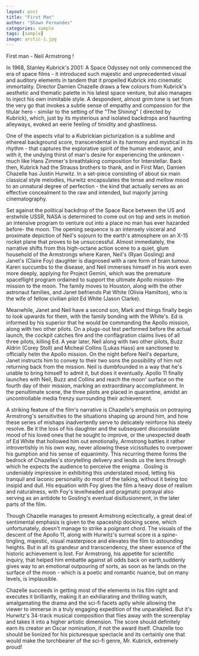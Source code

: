 ```yaml
---
layout: post
title: "First Man"
author: "Shawn Fernandes"
categories: sample
tags: [sample]
image: arctic-1.jpg
---
```




First man - Neil Armstrong ! 

In 1968, Stanley Kubrick's 2001: A Space Odyssey not only commenced the era of space films - it introduced such majestic and unprecedented visual and auditory elements in tandem that it propelled Kubrick into cinematic immortality. Director Damien Chazelle draws a few colours from Kubrick's aesthetic and thematic palette in his latest space venture, but also manages to inject his own inimitable style.  A despondent, almost grim tone is set from the very go that invokes a subtle sense of empathy and compassion for the titular hero - similar to the setting of the  "The Shining" ( directed by Kubrick), which, just by its mysterious and isolated backdrops and haunting alleyways, evoked an eerie feeling of timidity and ghastliness. 

One of the aspects vital to a Kubrickian picturization is a sublime and ethereal background score, transcendental in its harmony and mystical in its rhythm - that captures the explorative spirit of the human endeavor, and with it, the undying thirst of man's desire for experiencing the unknown - much like Hans Zimmer's breathtaking composition for Interstellar. Back then, Kubrick had the Strauss brothers to thank, and in First Man, Damien Chazelle has Justin Hurwitz. In a set-piece consisting of about six main classical style melodies, Hurwitz encapsulates the tense and mellow mood to an unnatural degree of perfection - the kind that actually serves as an effective concealment to the raw and intended, but majorly jarring cinematography. 

Set against the political backdrop of the Space Race between the US and erstwhile USSR, NASA is determined to come out on top and sets in motion an intensive program to venture out into a place no man has ever hazarded before- the moon. The opening sequence is an intensely visceral and proximate depiction of Neil's sojourn to the earth's atmosphere on an X-15 rocket plane that proves to be unsuccessful. Almost immediately, the narrative shifts from this high-octane action scene to a quiet, glum household of the Armstrongs where Karen, Neil's (Ryan Gosling) and Janet's (Claire Foy) daughter is diagnosed with a rare form of brain tumour. Karen succumbs to the disease, and Neil immerses himself in his work even more deeply, applying for Project Gemini, which was the premature spaceflight program ordained to support the ultimate Apollo mission- the mission to the moon. The family moves to Houston, along with the other astronaut families, and Janet befriends Pat White (Olivia Hamilton), who is the wife of fellow civilian pilot Ed White (Jason Clarke). 

Meanwhile, Janet and Neil have a second son, Mark and things finally begin to look upwards for them, with the family bonding with the White's. Ed is informed by his superior that he would be commanding the Apollo mission, along with two other pilots. On a plugs-out test performed before the actual launch, the cockpit catches fire and the conflagration claims lives of all three pilots, killing Ed. A year later, Neil along with two other pilots, Buzz Aldrin (Corey Stoll) and Micheal Collins (Lukas Hass) are sanctioned to officially helm the Apollo mission. On the night before Neil's departure, Janet instructs him to convey to their two sons the possibility of him not returning back from the mission. Neil is dumbfounded in a way that he's unable to bring himself to admit it, but does it eventually. Apollo 11 finally launches with Neil, Buzz and Collins and reach the moon' surface on the fourth day of their mission, marking an extraordinary accomplishment. In the penultimate scene, the three pilots are placed in quarantine, amidst an uncontrollable media frenzy surrounding their achievement.

A striking feature of the film's narrative is Chazelle's emphasis on potraying Armstrong's sensitivities to the situations shaping up around him, and how these series of mishaps inadvertently serve to delicately reinforce his steely resolve. Be it the loss of his daughter and the subsequent disconsolate mood of his loved ones that he sought to improve, or the unexpected death of Ed White that  hollowed him out emotionally, Armstrong battles it rather introvertishly in his own way, never allowing these vicissitudes to overpower his gumption and his sense of equanimity.  This recurring theme forms the bedrock of Chazelles's storytelling delivery and lends us the lens through which he expects the audience to perceive the enigma . Gosling is undeniably impressive in exhibiting this understated mood, letting his tranquil and laconic personality do most of the talking, without it being too insipid and dull. His equation with Foy gives the film a heavy dose of realism and naturalness, with Foy's levelheaded and pragmatic potrayal also serving as an antidote to Gosling's eventual disillusionment, in the later parts of the film.

Though Chazelle manages to present Armstrong eclectically, a great deal of sentimental emphasis is given to the spaceship docking scene, which unfortunately, doesn't manage to strike a poignant chord. The visuals of the descent of the Apollo 11, along with Hurwitz's surreal score is a spine-tingling, majestic, visual masterpiece and elevates the film to astounding heights. But in all its grandeur and transcendency, the sheer essence of the historic achievement is lost. For Armstrong, his appetite for scientific inquiry, that helped him embattle against all odds back on earth,suddenly gives way to an emotional outpouring of sorts, as soon as he lands on the surface of the moon - which is a poetic and romantic nuance, but on many levels, is implausible. 

Chazelle succeeds in getting most of the elements in his film right and executes it brilliantly, making it an exhiliarating and thrilling watch, amalgamating the drama and the sci-fi facets aptly while allowing the viewer to immerse in a truly engaging expedition of the unparalleled. But it's Hurwitz's 34-track musical composition that flies away with the screenplay and takes it into a higher artistic dimension. The score should definitely earn its creator an Oscar nomination, if not the award itself. Chazelle too should be lionized for his picturesque spectacle and its certainly one that would make the torchbearer of the sci-fi genre, Mr. Kubrick, extremely proud!














 
